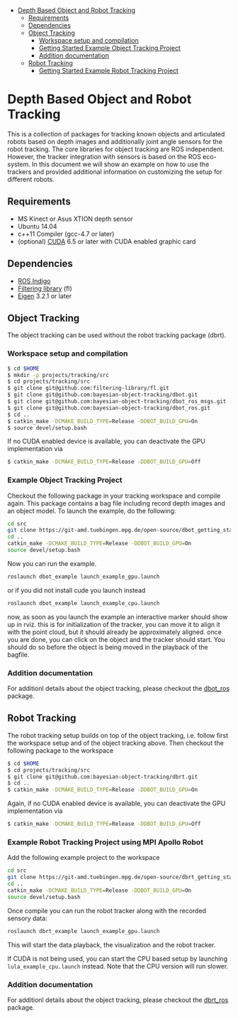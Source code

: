 

* [Depth Based Object and Robot Tracking](#depth-based-object-and-robot-tracking)
  * [Requirements](#requirements)
  * [Dependencies](#dependencies)
  * [Object Tracking](#object-tracking)
    * [Workspace setup and compilation](#workspace-setup-and-compilation)
    * [Getting Started Example Object Tracking Project](#example-object-tracking-project)
    * [Addition documentation](#additional-documentation)
  * [Robot Tracking](#robot-tracking)
    * [Getting Started Example Robot Tracking Project](#example-robot-tracking-project-using-mpi-apollo-robot)
    



# Depth Based Object and Robot Tracking 

This is a collection of packages for tracking known objects and articulated
robots based on depth images and additionally joint angle sensors for the robot 
tracking. The core libraries for object tracking are ROS independent. However, 
the tracker integration with sensors is based on the ROS eco-system. In this 
document we will show an example on how to use the trackers and provided 
additional information on customizing the setup for different robots.

## Requirements
 * MS Kinect or Asus XTION depth sensor
 * Ubuntu 14.04
 * c++11 Compiler (gcc-4.7 or later)
 * (optional) [CUDA](https://developer.nvidia.com/cuda-downloads) 6.5 or later with CUDA enabled
   graphic card 

## Dependencies
 * [ROS Indigo](http://wiki.ros.org/indigo)
 * [Filtering library](https://github.com/filtering-library/fl) (fl)
 * [Eigen](http://eigen.tuxfamily.org/) 3.2.1 or later
 
## Object Tracking
The object tracking can be used without the robot tracking package (dbrt). 

### Workspace setup and compilation
```bash
$ cd $HOME
$ mkdir -p projects/tracking/src  
$ cd projects/tracking/src
$ git clone git@github.com:filtering-library/fl.git
$ git clone git@github.com:bayesian-object-tracking/dbot.git
$ git clone git@github.com:bayesian-object-tracking/dbot_ros_msgs.git
$ git clone git@github.com:bayesian-object-tracking/dbot_ros.git
$ cd ..
$ catkin_make -DCMAKE_BUILD_TYPE=Release -DDBOT_BUILD_GPU=On
$ source devel/setup.bash
```
If no CUDA enabled device is available, you can deactivate the GPU implementation via 
```bash
$ catkin_make -DCMAKE_BUILD_TYPE=Release -DDBOT_BUILD_GPU=Off
```

### Example Object Tracking Project 

Checkout the following package in your tracking workspace and compile again. 
This package contains a bag file including record depth images and an object 
model. To launch the example, do the following:

```bash
cd src
git clone https://git-amd.tuebingen.mpg.de/open-source/dbot_getting_started.git
cd ..
catkin_make -DCMAKE_BUILD_TYPE=Release -DDBOT_BUILD_GPU=On
source devel/setup.bash
```
Now you can run the example. 
```bash
roslaunch dbot_example launch_example_gpu.launch
```
or if you did not install cude you launch instead
```bash
roslaunch dbot_example launch_example_cpu.launch
```
now, as soon as you launch the example an interactive marker should show up in 
rviz. this is for initialization of the tracker, you can move it to align it 
with the point cloud, but it should already be approximately aligned. once you 
are done, you can click on the object and the tracker should start. You should 
do so before the object is being moved in the playback of the bagfile.


### Addition documentation

For additionl details about the object tracking, please checkout the 
[dbot_ros](https://github.com/bayesian-object-tracking/dbot_ros/blob/master/README.md) package.

## Robot Tracking

The robot tracking setup builds on top of the object tracking, i.e. follow 
first the workspace setup and of the object tracking above. Then checkout 
the following package to the workspace

```bash
$ cd $HOME
$ cd projects/tracking/src
$ git clone git@github.com:bayesian-object-tracking/dbrt.git
$ cd ..
$ catkin_make -DCMAKE_BUILD_TYPE=Release -DDBOT_BUILD_GPU=On
```
Again, if no CUDA enabled device is available, you can deactivate the GPU implementation via 
```bash
$ catkin_make -DCMAKE_BUILD_TYPE=Release -DDBOT_BUILD_GPU=Off
```

### Example Robot Tracking Project using MPI Apollo Robot

Add the following example project to the workspace

```bash
cd src
git clone https://git-amd.tuebingen.mpg.de/open-source/dbrt_getting_started.git
cd ..
catkin_make -DCMAKE_BUILD_TYPE=Release -DDBOT_BUILD_GPU=On
source devel/setup.bash
```
Once compile you can run the robot tracker along with the 
recorded sensory data:

```bash
roslaunch dbrt_example launch_example_gpu.launch
```

This will start the data playback, the visualization and the robot tracker.

If CUDA is not being used, you can start the CPU based setup by launching 
`lula_example_cpu.launch` instead. Note that the CPU version will run slower.

### Addition documentation

For additionl details about the object tracking, please checkout the 
[dbrt_ros](https://github.com/bayesian-object-tracking/dbrt_ros/blob/master/README.md) package.


